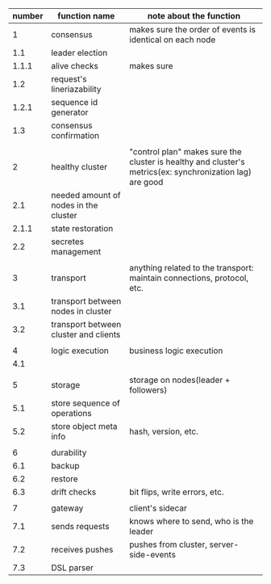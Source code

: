 
| number | function name                         | note about the function                                                                                  |
| ------ | ------------------------------------- | -------------------------------------------------------------------------------------------------------- |
| 1      | consensus                             | makes sure the order of events is identical on each node                                                 |
| 1.1    | leader election                       |                                                                                                          |
| 1.1.1  | alive checks                          | makes sure                                                                                               |
| 1.2    | request's lineriazability             |                                                                                                          |
| 1.2.1  | sequence id generator                 |                                                                                                          |
| 1.3    | consensus confirmation                |                                                                                                          |
|        |                                       |                                                                                                          |
| 2      | healthy cluster                       | "control plan" makes sure the cluster is healthy and cluster's metrics(ex: synchronization lag) are good |
| 2.1    | needed amount of nodes in the cluster |                                                                                                          |
| 2.1.1  | state restoration                     |                                                                                                          |
| 2.2    | secretes management                   |                                                                                                          |
|        |                                       |                                                                                                          |
| 3      | transport                             | anything related to the transport: maintain connections, protocol, etc.                                  |
| 3.1    | transport between nodes in cluster    |                                                                                                          |
| 3.2    | transport between cluster and clients |                                                                                                          |
|        |                                       |                                                                                                          |
| 4      | logic execution                       | business logic execution                                                                                 |
| 4.1    |                                       |                                                                                                          |
|        |                                       |                                                                                                          |
| 5      | storage                               | storage on nodes(leader + followers)                                                                     |
| 5.1    | store sequence of operations          |                                                                                                          |
| 5.2    | store object meta info                | hash, version, etc.                                                                                      |
|        |                                       |                                                                                                          |
| 6      | durability                            |                                                                                                          |
| 6.1    | backup                                |                                                                                                          |
| 6.2    | restore                               |                                                                                                          |
| 6.3    | drift checks                          | bit flips, write errors, etc.                                                                            |
|        |                                       |                                                                                                          |
| 7      | gateway                               | client's sidecar                                                                                         |
| 7.1    | sends requests                        | knows where to send, who is the leader                                                                   |
| 7.2    | receives pushes                       | pushes from cluster, server-side-events                                                                  |
| 7.3    | DSL parser                            |                                                                                                          |
